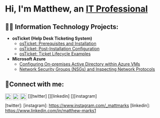 <h1>Hi, I'm Matthew, an <a href="https://www.linkedin.com/in/matthew-marks1/">IT Professional</a></h1>

<h2>👨‍💻 Information Technology Projects:</h2>

- <b>osTicket (Help Desk Ticketing System)</b>
  - [osTicket: Prerequisites and Installation](https://github.com/MatthewMarksIT/osTicket1)
  - [osTicket: Post-Installation Configuration](https://github.com/MatthewMarksIT/osTicket2)
  - [osTicket: Ticket Lifecycle Examples](https://github.com/MatthewMarksIT/osTicket3)
- <b>Microsoft Azure</b>
  - [Configuring On-premises Active Directory within Azure VMs](https://github.com/MatthewMarksIT/active_directory)
  - [Network Security Groups (NSGs) and Inspecting Network Protocols](https://github.com/MatthewMarksIT/azure_network_protocols)

<h2>🤳Connect with me:</h2>

[<img align="left" alt="Josh | Twitter" width="22px" src="https://cdn.jsdelivr.net/npm/simple-icons@v3/icons/twitter.svg" />][twitter]
[<img align="left" alt="Josh | LinkedIn" width="22px" src="https://cdn.jsdelivr.net/npm/simple-icons@v3/icons/linkedin.svg" />][linkedin]
[<img align="left" alt="Josh | Instagram" width="22px" src="https://cdn.jsdelivr.net/npm/simple-icons@v3/icons/instagram.svg" />][instagram]

[twitter]: 
[instagram]: https://www.instagram.com/_mattmarks
[linkedin]: https://www.linkedin.com/in/matthew-marks1
